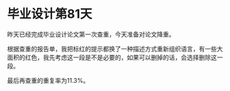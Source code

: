 # 毕业设计第81天

昨天已经完成毕业设计论文第一次查重，今天准备对论文降重。

根据查重的报告单，我把标红的提示都换了一种描述方式重新组织语言，有一些大面积的红色，我先考虑这一段是不是必要的，如果可以删掉的话，会选择删除这一段。

最后再查重的重复率为11.3%。
